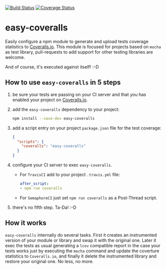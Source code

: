 [![Build Status](https://travis-ci.org/piranna/easy-coveralls.svg?branch=master)](https://travis-ci.org/piranna/easy-coveralls)
[![Coverage Status](https://coveralls.io/repos/github/piranna/easy-coveralls/badge.svg?branch=master)](https://coveralls.io/github/piranna/easy-coveralls?branch=master)

# easy-coveralls
Easily configure a npm module to generate and upload tests coverage statistics
to [Coveralls.io](https://coveralls.io/). This module is focused for projects
based on `mocha` as test library, pull-requests to add support for other testing
libraries are welcome.

And of course, it's executed against itself! :-D

## How to use `easy-coveralls` in 5 steps

1. be sure your tests are passing on your CI server and that you has enabled
   your project on [Coveralls.io](https://coveralls.io/).

2. add the `easy-coveralls` dependency to your project:
   ```sh
   npm install --save-dev easy-coveralls
   ```

3. add a script entry on your project `package.json` file for the test
   coverage:
   ```json
   {
     "scripts": {
       "coveralls": "easy-coveralls"
     }
   }
   ```

4. configure your CI server to exec `easy-coveralls`.
   * For `TravisCI` add to your project `.travis.yml` file:
      ```yaml
      after_script:
      - npm run coveralls
      ```
   * For `SemaphoreCI` just set `npm run coveralls` as a Post-Thread script.

5. there's no fifth step. Ta-Da! :-D

## How it works

`easy-coveralls` internally do several tasks. First it creates an instrumented
version of your module or library and swap it with the original one. Later it
exec the tests as usual generating a `lcov` compatible report in the case your
tests works just by executing the `mocha` command and update the coverture
statistics to `Coveralls.io`, and finally it delete the instrumented library
and restore your original one. No less, no more.
